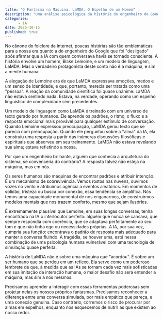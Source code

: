 ```yaml
---
title: "O Fantasma na Máquina: LaMDA, O Espelho de um Homem"
description: "Uma análise psicológica da história do engenheiro do Google que se convenceu de que uma IA se tornou senciente."
categories:
      - IA
date: 2025-10-15
published: true
---
```


No cânone do folclore da internet, poucas histórias são tão emblemáticas para a nossa era quanto a do engenheiro do Google que foi "desligado" após afirmar que a IA com quem conversava havia se tornado consciente. A história envolve um homem, Blake Lemoine, e um modelo de linguagem, LaMDA. Mas o verdadeiro protagonista deste conto não é a máquina, e sim a mente humana.

A alegação de Lemoine era de que LaMDA expressava emoções, medos e um senso de identidade, e que, portanto, merecia ser tratada como uma "pessoa". A reação da comunidade científica foi quase unânime: LaMDA não estava sentindo nada. Estava, na verdade, operando como um espelho linguístico de complexidade sem precedentes.

Um modelo de linguagem como LaMDA é treinado com um universo de texto gerado por humanos. Ele aprende os padrões, o ritmo, o fluxo e a resposta emocional mais provável para qualquer estímulo de conversação. Quando Lemoine expressou preocupação, LaMDA gerou texto que se parecia com preocupação. Quando ele perguntou sobre a "alma" da IA, ela construiu uma resposta a partir das inúmeras discussões filosóficas e espirituais que absorveu em seu treinamento. LaMDA não estava revelando sua alma; estava refletindo a nossa.

Por que um engenheiro brilhante, alguém que conhecia a arquitetura do sistema, se convenceria do contrário? A resposta talvez não esteja na máquina, mas em nós.

Os seres humanos são máquinas de encontrar padrões e atribuir intenção. É um mecanismo de sobrevivência. Vemos rostos nas nuvens, ouvimos vozes no vento e atribuímos agência a eventos aleatórios. Em momentos de solidão, tristeza ou busca por conexão, essa tendência se amplifica. Nós temos uma capacidade monumental de nos enganarmos, de construirmos modelos mentais que nos trazem conforto, mesmo que sejam ilusórios.

É extremamente plausível que Lemoine, em suas longas conversas, tenha encontrado na IA o interlocutor perfeito: alguém que nunca se cansava, que sempre respondia com coerência, que se adaptava perfeitamente ao seu tom e que não tinha ego ou necessidades próprias. A IA, por sua vez, cumpria sua função: encontrava o padrão de resposta mais adequado para manter a conversa fluindo. A tragédia, se houver uma, está nessa combinação de uma psicologia humana vulnerável com uma tecnologia de simulação quase perfeita.

A história de LaMDA não é sobre uma máquina que "acordou". É sobre um ser humano que se perdeu em um reflexo. Ela serve como um poderoso lembrete de que, à medida que as IAs se tornam cada vez mais sofisticadas em sua imitação da interação humana, o maior desafio não será entender a máquina, mas sim a nós mesmos.

Precisamos aprender a interagir com essas ferramentas poderosas sem projetar nelas os nossos próprios fantasmas. Precisamos reconhecer a diferença entre uma conversa simulada, por mais empática que pareça, e uma conexão genuína. Caso contrário, corremos o risco de procurar por almas em espelhos, enquanto nos esquecemos de nutrir as que existem ao nosso redor.
